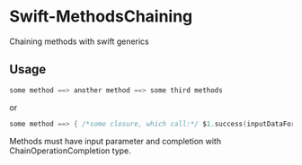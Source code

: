 # Swift-MethodsChaining
Chaining methods with swift generics

## Usage
```swift
some method ==> another method ==> some third methods
```
or
```swift
some method ==> { /*some closure, which call:*/ $1.success(inputDataForNextMethod) } ==> some third methods etc.
```

Methods must have input parameter and completion with ChainOperationCompletion type.
